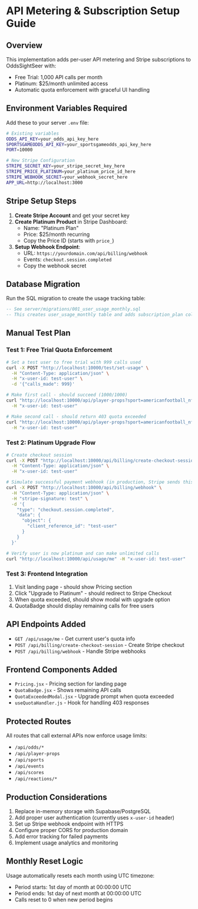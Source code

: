 # API Metering & Subscription Setup Guide

## Overview
This implementation adds per-user API metering and Stripe subscriptions to OddsSightSeer with:
- Free Trial: 1,000 API calls per month
- Platinum: $25/month unlimited access
- Automatic quota enforcement with graceful UI handling

## Environment Variables Required

Add these to your server `.env` file:

```bash
# Existing variables
ODDS_API_KEY=your_odds_api_key_here
SPORTSGAMEODDS_API_KEY=your_sportsgameodds_api_key_here
PORT=10000

# New Stripe Configuration
STRIPE_SECRET_KEY=your_stripe_secret_key_here
STRIPE_PRICE_PLATINUM=your_platinum_price_id_here
STRIPE_WEBHOOK_SECRET=your_webhook_secret_here
APP_URL=http://localhost:3000
```

## Stripe Setup Steps

1. **Create Stripe Account** and get your secret key
2. **Create Platinum Product** in Stripe Dashboard:
   - Name: "Platinum Plan"
   - Price: $25/month recurring
   - Copy the Price ID (starts with `price_`)
3. **Setup Webhook Endpoint**:
   - URL: `https://yourdomain.com/api/billing/webhook`
   - Events: `checkout.session.completed`
   - Copy the webhook secret

## Database Migration

Run the SQL migration to create the usage tracking table:

```sql
-- See server/migrations/001_user_usage_monthly.sql
-- This creates user_usage_monthly table and adds subscription_plan column
```

## Manual Test Plan

### Test 1: Free Trial Quota Enforcement
```bash
# Set a test user to free trial with 999 calls used
curl -X POST "http://localhost:10000/test/set-usage" \
  -H "Content-Type: application/json" \
  -H "x-user-id: test-user" \
  -d '{"calls_made": 999}'

# Make first call - should succeed (1000/1000)
curl "http://localhost:10000/api/player-props?sport=americanfootball_nfl&eventId=test-wrapper" \
  -H "x-user-id: test-user"

# Make second call - should return 403 quota exceeded
curl "http://localhost:10000/api/player-props?sport=americanfootball_nfl&eventId=test-wrapper" \
  -H "x-user-id: test-user"
```

### Test 2: Platinum Upgrade Flow
```bash
# Create checkout session
curl -X POST "http://localhost:10000/api/billing/create-checkout-session" \
  -H "Content-Type: application/json" \
  -H "x-user-id: test-user"

# Simulate successful payment webhook (in production, Stripe sends this)
curl -X POST "http://localhost:10000/api/billing/webhook" \
  -H "Content-Type: application/json" \
  -H "stripe-signature: test" \
  -d '{
    "type": "checkout.session.completed",
    "data": {
      "object": {
        "client_reference_id": "test-user"
      }
    }
  }'

# Verify user is now platinum and can make unlimited calls
curl "http://localhost:10000/api/usage/me" -H "x-user-id: test-user"
```

### Test 3: Frontend Integration
1. Visit landing page - should show Pricing section
2. Click "Upgrade to Platinum" - should redirect to Stripe Checkout
3. When quota exceeded, should show modal with upgrade option
4. QuotaBadge should display remaining calls for free users

## API Endpoints Added

- `GET /api/usage/me` - Get current user's quota info
- `POST /api/billing/create-checkout-session` - Create Stripe checkout
- `POST /api/billing/webhook` - Handle Stripe webhooks

## Frontend Components Added

- `Pricing.jsx` - Pricing section for landing page
- `QuotaBadge.jsx` - Shows remaining API calls
- `QuotaExceededModal.jsx` - Upgrade prompt when quota exceeded
- `useQuotaHandler.js` - Hook for handling 403 responses

## Protected Routes

All routes that call external APIs now enforce usage limits:
- `/api/odds/*`
- `/api/player-props`
- `/api/sports`
- `/api/events`
- `/api/scores`
- `/api/reactions/*`

## Production Considerations

1. Replace in-memory storage with Supabase/PostgreSQL
2. Add proper user authentication (currently uses `x-user-id` header)
3. Set up Stripe webhook endpoint with HTTPS
4. Configure proper CORS for production domain
5. Add error tracking for failed payments
6. Implement usage analytics and monitoring

## Monthly Reset Logic

Usage automatically resets each month using UTC timezone:
- Period starts: 1st day of month at 00:00:00 UTC
- Period ends: 1st day of next month at 00:00:00 UTC
- Calls reset to 0 when new period begins
